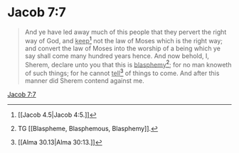 # Jacob 7:7

> And ye have led away much of this people that they pervert the right way of God, and <u>keep</u>[^a] not the law of Moses which is the right way; and convert the law of Moses into the worship of a being which ye say shall come many hundred years hence. And now behold, I, Sherem, declare unto you that this is <u>blasphemy</u>[^b]; for no man knoweth of such things; for he cannot <u>tell</u>[^c] of things to come. And after this manner did Sherem contend against me.

[Jacob 7:7](https://www.churchofjesuschrist.org/study/scriptures/bofm/jacob/7?lang=eng&id=p7#p7)


[^a]: [[Jacob 4.5|Jacob 4:5.]]
[^b]: TG [[Blaspheme, Blasphemous, Blasphemy]].
[^c]: [[Alma 30.13|Alma 30:13.]]
